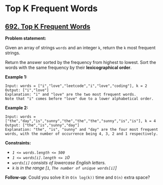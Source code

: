 # Top K Frequent Words

## [692. Top K Frequent Words](https://leetcode.com/problems/top-k-frequent-words/)

**Problem statement:**

Given an array of strings `words` and an integer `k`, return the `k` most frequent strings.

Return the answer sorted by the frequency from highest to lowest. Sort the words with the same frequency by their **lexicographical order**.

**Example 1:**

```
Input: words = ["i","love","leetcode","i","love","coding"], k = 2
Output: ["i","love"]
Explanation: "i" and "love" are the two most frequent words.
Note that "i" comes before "love" due to a lower alphabetical order.
```

**Example 2:**

```
Input: words = ["the","day","is","sunny","the","the","the","sunny","is","is"], k = 4
Output: ["the","is","sunny","day"]
Explanation: "the", "is", "sunny" and "day" are the four most frequent words, with the number of occurrence being 4, 3, 2 and 1 respectively.
```

**Constraints:**

* *`1 <= words.length <= 500`*
* *`1 <= words[i].length <= 1`0*
* *`words[i]` consists of lowercase English letters.*
* *`k` is in the range [`1`, `The number of unique words[i]`]*

**Follow-up**: Could you solve it in `O(n log(k))` time and `O(n)` extra space?
